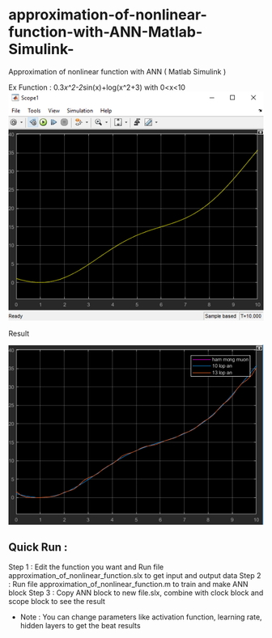 # approximation-of-nonlinear-function-with-ANN-Matlab-Simulink-
Approximation of nonlinear function with ANN ( Matlab Simulink )

Ex Function : 0.3*x^2-2*sin(x)+log(x^2+3) with 0<x<10
![](Approximation_Function_ANN.png)

Result

![](compare.png)

## Quick Run :
Step 1 : Edit the function you want and Run file approximation_of_nonlinear_function.slx to get input and output data 
Step 2 : Run file approximation_of_nonlinear_function.m to train and make ANN block
Step 3 : Copy ANN block to new file.slx, combine with clock block and scope block to see the result

* Note : You can change parameters like activation function, learning rate, hidden layers to get the beat results 


